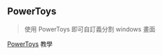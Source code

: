 ## PowerToys
>
> 使用 PowerToys 即可自訂義分割 windows 畫面
>
[PowerToys](https://agirls.aotter.net/post/61936) 教學
